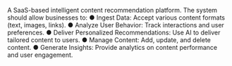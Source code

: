 A SaaS-based intelligent content recommendation platform. The system
should allow businesses to:
● Ingest Data: Accept various content formats (text, images, links).
● Analyze User Behavior: Track interactions and user preferences.
● Deliver Personalized Recommendations: Use AI to deliver tailored content to
users.
● Manage Content: Add, update, and delete content.
● Generate Insights: Provide analytics on content performance and user
engagement.
